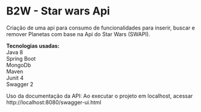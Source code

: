 # B2W - Star wars Api

Criação de uma api para consumo de funcionalidades para inserir, buscar e remover Planetas com base na Api do Star Wars (SWAPI).

<b>Tecnologias usadas:</b><br>
Java 8 <br>
Spring Boot <br>
MongoDb <br>
Maven <br>
Junit 4 <br>
Swagger 2 <br>

Uso da documentação da API:
Ao executar o projeto em localhost, acessar http://localhost:8080/swagger-ui.html
